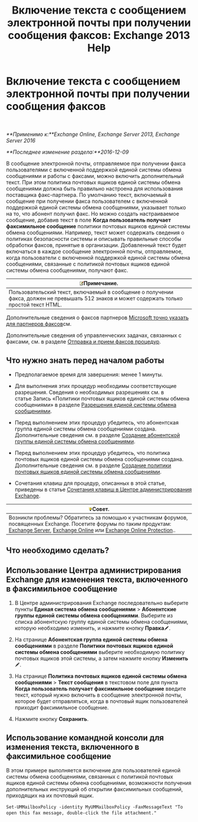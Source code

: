 ﻿---
title: 'Включение текста с сообщением электронной почты при получении сообщения факсов: Exchange 2013 Help'
TOCTitle: Включение текста с сообщением электронной почты при получении сообщения факсов
ms:assetid: 48244e58-b7d6-4f0e-bbae-d22bf0fc11ff
ms:mtpsurl: https://technet.microsoft.com/ru-ru/library/Bb201684(v=EXCHG.150)
ms:contentKeyID: 51408021
ms.date: 05/22/2018
mtps_version: v=EXCHG.150
ms.translationtype: MT
---

# Включение текста с сообщением электронной почты при получении сообщения факсов

 

_**Применимо к:**Exchange Online, Exchange Server 2013, Exchange Server 2016_

_**Последнее изменение раздела:**2016-12-09_

В сообщение электронной почты, отправляемое при получении факса пользователями с включенной поддержкой единой системы обмена сообщениями и работы с факсами, можно включить дополнительный текст. При этом политика почтовых ящиков единой системы обмена сообщениями должна быть правильно настроена для использования поставщика факс-партнера. По умолчанию текст, включаемый в сообщение при получении факса пользователем с включенной поддержкой единой системы обмена сообщениями, указывает только на то, что абонент получил факс. Но можно создать настраиваемое сообщение, добавив текст в поле **Когда пользователь получает факсимильное сообщение** политики почтовых ящиков единой системы обмена сообщениями. Например, текст может содержать сведения о политиках безопасности системы и описывать правильные способы обработки факсов, принятые в организации. Добавленный текст будет включаться в каждое сообщение электронной почты, отправляемое, когда пользователи с включенной поддержкой единой системы обмена сообщениями, связанные с политикой почтовых ящиков единой системы обмена сообщениями, получают факс.

<table>
<thead>
<tr class="header">
<th><img src="images/JJ126620.note(EXCHG.150).gif" title="Примечание" alt="Примечание" />Примечание.</th>
</tr>
</thead>
<tbody>
<tr class="odd">
<td>Пользовательский текст, включаемый в сообщение о получении факса, должен не превышать 512 знаков и может содержать только простой текст HTML.</td>
</tr>
</tbody>
</table>


Дополнительные сведения о факсов партнеров [Microsoft точно указать для партнеров факсов](https://go.microsoft.com/fwlink/?linkid=190238)см.

Дополнительные сведения об управленческих задачах, связанных с факсами, см. в разделе [Отправка и прием факсов процедур](faxing-procedures-exchange-2013-help.md).

## Что нужно знать перед началом работы

  - Предполагаемое время для завершения: менее 1 минуты.

  - Для выполнения этих процедур необходимы соответствующие разрешения. Сведения о необходимых разрешениях см. в статье Запись «Политики почтовых ящиков единой системы обмена сообщениями» в разделе [Разрешения единой системы обмена сообщениями](unified-messaging-permissions-exchange-2013-help.md).

  - Перед выполнением этих процедур убедитесь, что абонентская группа единой системы обмена сообщениями создана. Дополнительные сведения см. в разделе [Создание абонентской группы единой системы обмена сообщениями](create-a-um-dial-plan-exchange-2013-help.md).

  - Перед выполнением этих процедур убедитесь, что политика почтовых ящиков единой системы обмена сообщениями создана. Дополнительные сведения см. в разделе [Создание политики почтовых ящиков единой системы обмена сообщениями](create-a-um-mailbox-policy-exchange-2013-help.md).

  - Сочетания клавиш для процедур, описанных в этой статье, приведены в статье [Сочетания клавиш в Центре администрирования Exchange](keyboard-shortcuts-in-the-exchange-admin-center-exchange-online-protection-help.md).

<table>
<thead>
<tr class="header">
<th><img src="images/Bb124558.tip(EXCHG.150).gif" title="Совет" alt="Совет" />Совет.</th>
</tr>
</thead>
<tbody>
<tr class="odd">
<td>Возникли проблемы? Обратитесь за помощью к участникам форумов, посвященных Exchange. Посетите форумы по таким продуктам: <a href="https://go.microsoft.com/fwlink/p/?linkid=60612">Exchange Server</a>, <a href="https://go.microsoft.com/fwlink/p/?linkid=267542">Exchange Online</a> или <a href="https://go.microsoft.com/fwlink/p/?linkid=285351">Exchange Online Protection</a>..</td>
</tr>
</tbody>
</table>


## Что необходимо сделать?

## Использование Центра администрирования Exchange для изменения текста, включенного в факсимильное сообщение

1.  В Центре администрирования Exchange последовательно выберите пункты **Единая система обмена сообщениями** \> **Абонентские группы единой системы обмена сообщениями**. Выберите из списка абонентскую группу единой системы обмена сообщениями, которую необходимо изменить, и нажмите кнопку **Правка**![Значок редактирования](images/Bb124582.6f53ccb2-1f13-4c02-bea0-30690e6ea71d(EXCHG.150).gif "Значок редактирования").

2.  На странице **Абонентская группа единой системы обмена сообщениями** в разделе **Политики почтовых ящиков единой системы обмена сообщениями** выберите необходимую политику почтовых ящиков этой системы, а затем нажмите кнопку **Изменить**![Значок редактирования](images/Bb124582.6f53ccb2-1f13-4c02-bea0-30690e6ea71d(EXCHG.150).gif "Значок редактирования").

3.  На странице **Политика почтовых ящиков единой системы обмена сообщениями** \> **Текст сообщения** в текстовом поле для пункта **Когда пользователь получает факсимильное сообщение** введите текст, который нужно включить в сообщение электронной почты, которое будет отправляться, когда в почтовый ящик пользователей приходит факсимильное сообщение.

4.  Нажмите кнопку **Сохранить**.

## Использование командной консоли для изменения текста, включенного в факсимильное сообщение

В этом примере выполняется включение для пользователей единой системы обмена сообщениями, связанных с политикой почтовых ящиков единой системы обмена сообщениями, возможности получения дополнительных инструкций об открытии факсимильных сообщений, приходящих на их почтовый ящик.

    Set-UMMailboxPolicy -identity MyUMMailboxPolicy -FaxMessageText "To open this fax message, double-click the file attachment."


